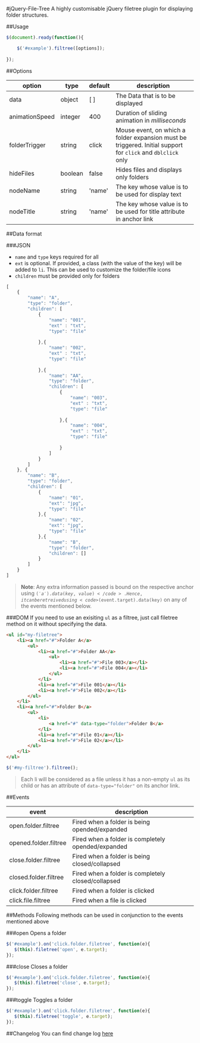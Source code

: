 #jQuery-File-Tree
A highly customisable jQuery filetree plugin for displaying folder structures.

##Usage
```js
$(document).ready(function(){

    $('#example').filtree([options]);
    
});
```
##Options
<table>
    <thead>
        <tr>
            <th>option</th>
            <th>type</th>
            <th>default</th>
            <th>description</th>
        </tr>
    </thead>
    <tbody>
        <tr>
            <td>data</td>
            <td>object</td>
            <td>[ ]</td>
            <td>The Data that is to be displayed</td>
        </tr>
        <tr>
            <td>animationSpeed</td>
            <td>integer</td>
            <td>400</td>
            <td>Duration of sliding animation in <em>milliseconds</em></td>
        </tr>
        <tr>
            <td>folderTrigger</td>
            <td>string</td>
            <td>click</td>
            <td>Mouse event, on which a folder expansion must be triggered. Initial support for <code>click</code> and <code>dblclick</code> only</td>
        </tr>
        <tr>
            <td>hideFiles</td>
            <td>boolean</td>
            <td>false</td>
            <td>Hides files and displays only folders</td>
        </tr>
        <tr>
            <td>nodeName</td>
            <td>string</td>
            <td>'name'</td>
            <td>The key whose value is to be used for display text</td>
        </tr>
        <tr>
            <td>nodeTitle</td>
            <td>string</td>
            <td>'name'</td>
            <td>The key whose value is to be used for title attribute in anchor link</td>
        </tr>
    </tbody>
</table>

##Data format

###JSON
- <code>name</code> and <code>type</code> keys required for all
- <code>ext</code> is optional. If provided, a class (with the value of the key) will be added to <code>li</code>. This can be used to customize the folder/file icons
- <code>children</code> must be provided only for folders
```js
[
    {
        "name": "A",
        "type": "folder",
        "children": [
            {
                "name": "001",
                "ext" : "txt",
                "type": "file"
                
            },{
                "name": "002",
                "ext" : "txt",
                "type": "file"
                
            },{
                "name": "AA",
                "type": "folder",
                "children": [
                    {
                        "name": "003",
                        "ext" : "txt",
                        "type": "file"
                        
                    },{
                        "name": "004",
                        "ext" : "txt",
                        "type": "file"
                        
                    }
                ]
            }
        ]
    }, {
        "name": "B",
        "type": "folder",
        "children": [
            {
                "name": "01",
                "ext": "jpg",
                "type": "file"
            },{
                "name": "02",
                "ext": "jpg",
                "type": "file"
            },{
                "name": "B",
                "type": "folder",
                "children": []
            }
        ]    
    }
]
```
> **Note**: Any extra information passed is bound on the respective anchor using <code>$('a').data(key,value)</code>. Hence, it can be retreived using <code>$(event.target).data(key)</code> on any of the events mentioned below.

###DOM
If you need to use an exisiting <code>ul</code> as a filtree, just call filetree method on it without specifying the data.
```html
<ul id="my-filetree">
    <li><a href="#">Folder A</a>
        <ul>
            <li><a href="#">Folder AA</a>
                <ul>
                    <li><a href="#">File 003</a></li>
                    <li><a href="#">File 004</a></li>
                </ul>
            </li>
            <li><a href="#">File 001</a></li>
            <li><a href="#">File 002</a></li>
        </ul>
    </li>
    <li><a href="#">Folder B</a>
        <ul>
            <li>
                <a href="#" data-type="folder">Folder B</a>
            </li>
            <li><a href="#">File 01</a></li>
            <li><a href="#">File 02</a></li>
        </ul>
    </li>
</ul>
```

```js
$('#my-filtree').filtree();
```

> Each li will be considered as a file unless it has a non-empty <code>ul</code> as its child or has an attribute of <code>data-type="folder"</code> on its anchor link.

##Events
<table>
    <thead>
        <tr>
            <th>event</th>
            <th>description</th>
        </tr>
    </thead>
    <tbody>
        <tr>
            <td>open.folder.filtree</td>
            <td>Fired when a folder is being opended/expanded</td>
        </tr>
        <tr>
            <td>opened.folder.filtree</td>
            <td>Fired when a folder is completely opended/expanded</td>
        </tr>
        <tr>
            <td>close.folder.filtree</td>
            <td>Fired when a folder is being closed/collapsed</td>
        </tr>
        <tr>
            <td>closed.folder.filtree</td>
            <td>Fired when a folder is completely closed/collapsed</td>
        </tr>
        <tr>
            <td>click.folder.filtree</td>
            <td>Fired when a folder is clicked</td>
        </tr>
        <tr>
            <td>click.file.filtree</td>
            <td>Fired when a file is clicked</td>
        </tr>
    </tbody>
</table>

##Methods
Following methods can be used in conjunction to the events mentioned above

###open
Opens a folder
```js
$('#example').on('click.folder.filetree', function(e){
   $(this).filetree('open', e.target); 
});
```

###close
Closes a folder
```js
$('#example').on('click.folder.filetree', function(e){
   $(this).filetree('close', e.target); 
});
```

###toggle
Toggles a folder
```js
$('#example').on('click.folder.filetree', function(e){
   $(this).filetree('toggle', e.target); 
});
```

##Changelog
You can find change log [here](CHANGELOG.md)
